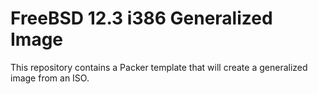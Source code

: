 # FreeBSD 12.3 i386 Generalized Image

This repository contains a Packer template that will create a generalized image from an ISO.
